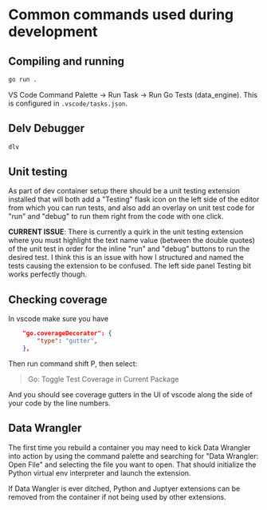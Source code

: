 # Common commands used during development

## Compiling and running

```bash
go run .
```

VS Code Command Palette -> Run Task -> Run Go Tests (data_engine). This is configured in `.vscode/tasks.json`.

## Delv Debugger

```bash
dlv
```

## Unit testing

As part of dev container setup there should be a unit testing extension installed that will both add a "Testing" flask icon on the left side of the editor from which you can run tests, and also add an overlay on unit test code for "run" and "debug" to run them right from the code with one click.

**CURRENT ISSUE**: There is currently a quirk in the unit testing extension where you must highlight the text name value (between the double quotes) of the unit test in order for the inline "run" and "debug" buttons to run the desired test. I think this is an issue with how I structured and named the tests causing the extension to be confused. The left side panel Testing bit works perfectly though.

## Checking coverage

In vscode make sure you have

```json
    "go.coverageDecorator": {
        "type": "gutter",
    },
```

Then run command shift P, then select:

> Go: Toggle Test Coverage in Current Package

And you should see coverage gutters in the UI of vscode along the side of your code by the line numbers.

## Data Wrangler

The first time you rebuild a container you may need to kick Data Wrangler into action by using the command palette and searching for "Data Wrangler: Open File" and selecting the file you want to open. That should initialize the Python virtual env interpreter and launch the extension.

If Data Wangler is ever ditched, Python and Juptyer extensions can be removed from the container if not being used by other extensions.
